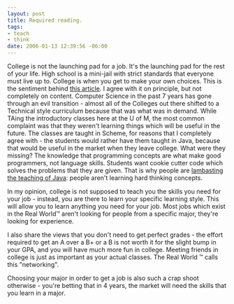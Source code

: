 ```yaml
--- 
layout: post
title: Required reading.
tags: 
- teach
- think
date: 2006-01-13 12:39:56 -06:00
---
```

College is not the launching pad for a job.  It's the launching pad for the rest of your life.  High school is a mini-jail with strict standards that everyone must live up to.  College is when you get to make your own choices.  This is the sentiment behind <a href="http://www.iwillteachyoutoberich.com/archives/2005/11/your_college_is.html">this article</a>.  I agree with it on principle, but not completely on content.  Computer Science in the past 7 years has gone through an evil transition - almost all of the Colleges out there shifted to a Technical style curriculum because that was what was in demand.   While TAing the introductory classes here at the U of M, the most common complaint was that they weren't learning things which will be useful in the future.  The classes are taught in Scheme, for reasons that I completely agree with - the students would rather have them taught in Java, because that would be useful in the market when they leave college.  What were they missing?  The knowledge that programming concepts are what make good programmers, not language skills.  Students want cookie cutter code which solves the problems that they are given.  That is why people are <a href="http://www.joelonsoftware.com/articles/ThePerilsofJavaSchools.html">lambasting the teaching of Java</a>: people aren't learning hard thinking concepts.

In my opinion, college is not supposed to teach you the skills you need for your job - instead, you are there to learn your specific learning style.  This will allow you to learn anything you need for your job.  Most jobs which exist in the Real World™ aren't looking for people from a specific major, they're looking for experience.

I also share the views that you don't need to get perfect grades - the effort required to get an A over a B+ or a B is not worth it for the slight bump in your <span class="caps">GPA, </span>and you will have much more fun in college.  Meeting friends in college is just as important as your actual classes. The Real World ™ calls this "networking".

Choosing your major in order to get a job is also such a crap shoot otherwise - you're betting that in 4 years, the market will need the skills that you learn in a major.
